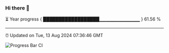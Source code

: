 ### Hi there 👋

⏳ Year progress { ██████████████████▁▁▁▁▁▁▁▁▁▁▁▁ } 61.56 %

---

⏰ Updated on Tue, 13 Aug 2024 07:36:46 GMT

![Progress Bar CI](https://github.com/IshwaranRudhara/GIT-ACTION/workflows/Progress%20Bar%20CI/badge.svg)
